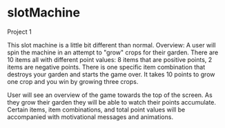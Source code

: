 # slotMachine
Project 1


This slot machine is a little bit different than normal. 
Overview: A user will spin the machine in an attempt to "grow" crops for their garden.
There are 10 items all with different point values: 8 items that are positive points, 2 items are negative points.
There is one specific item combination that destroys 
your garden and starts the game over. It takes 10 points to grow one crop and you win by growing three crops.

User will see an overview of the game towards the top of the screen. As they grow their garden they will be able to watch their points accumulate. 
Certain items, item combinations, and total point values will be accompanied with motivational messages and animations. 